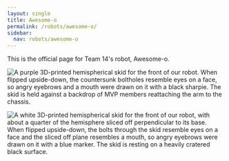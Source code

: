 ```yaml
---
layout: single
title: Awesome-o
permalink: /robots/awesome-o/
sidebar:
  nav: robots/awesome-o
---
```

This is the official page for Team 14's robot, Awesome-o.

![A purple 3D-printed hemispherical skid for the front of our robot. When flipped upside-down, the countersunk boltholes resemble eyes on a face, so angry eyebrows and a mouth were drawn on it with a black sharpie. The skid is held against a backdrop of MVP members reattaching the arm to the chassis.][angry purple skid]

![A white 3D-printed hemispherical skid for the front of our robot, with about a quarter of the hemisphere sliced off perpendicular to its base. When flipped upside-down, the bolts through the skid resemble eyes on a face and the sliced off plane resembles a mouth, so angry eyebrows were drawn on it with a blue marker. The skid is resting on a heavily cratered black surface.][angry white skid]

[angry purple skid]: /assets/images/robots/awesome-o/angry_purple_skid.jpg
[angry white skid]: /assets/images/robots/awesome-o/angry_white_skid.jpg
